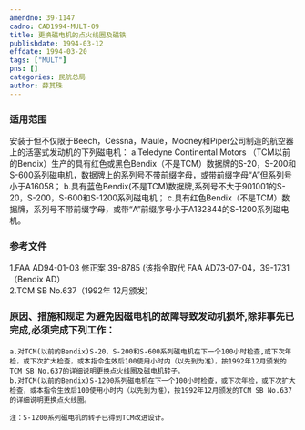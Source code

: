 ```yaml
---
amendno: 39-1147  
cadno: CAD1994-MULT-09  
title: 更换磁电机的点火线圈及磁铁  
publishdate: 1994-03-12  
effdate: 1994-03-20  
tags: ["MULT"]  
pns: []  
categories: 民航总局  
author: 薛其珠  
---
```

  
### 适用范围  
安装于但不仅限于Beech，Cessna，Maule，Mooney和Piper公司制造的航空器上的活塞式发动机的下列磁电机：
a.Teledyne Continental Motors （TCM以前的Bendix）生产的具有红色或黑色Bendix（不是TCM）数据牌的S-20，S-200和S-600系列磁电机，数据牌上的系列号不带前缀字母，或带前缀字母“A”但系列号小于A16058；
b.具有蓝色Bendix(不是TCM)数据牌,系列号不大于901001的S-20，S-200，S-600和S-1200系列磁电机；
c.具有红色Bendix（不是TCM）数据牌，系列号不带前缀字母，或带“A”前缀序号小于A132844的S-1200系列磁电机。  
  
<!--more-->  
### 参考文件  
1.FAA AD94-01-03 修正案 39-8785 (该指令取代 FAA AD73-07-04，39-1731（Bendix AD）  
 2.TCM SB No.637（1992年 12月颁发）  
  
### 原因、措施和规定 为避免因磁电机的故障导致发动机损坏,除非事先已完成,必须完成下列工作：  
        
    a.对TCM(以前的Bendix)S-20，S-200和S-600系列磁电机在下一个100小时检查,或下次年检，或下次扩大检查，或本指令生效后100使用小时内（以先到为准），按1992年12月颁发的TCM SB No.637的详细说明更换点火线圈及磁电机转子。  
    b.对TCM(以前的Bendix)S-1200系列磁电机在下一个100小时检查，或下次年检，或下次扩大检查，或本指令生效后100使用小时内（以先到为准），按1992年12月颁发的TCM SB No.637的详细说明更换点火线圈。  
  
    注：S-1200系列磁电机的转子已得到TCM改进设计。  
